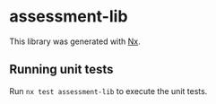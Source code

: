 # assessment-lib

This library was generated with [Nx](https://nx.dev).

## Running unit tests

Run `nx test assessment-lib` to execute the unit tests.
